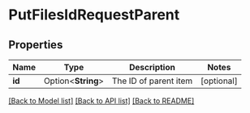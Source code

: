 # PutFilesIdRequestParent

## Properties

Name | Type | Description | Notes
------------ | ------------- | ------------- | -------------
**id** | Option<**String**> | The ID of parent item | [optional]

[[Back to Model list]](../README.md#documentation-for-models) [[Back to API list]](../README.md#documentation-for-api-endpoints) [[Back to README]](../README.md)


